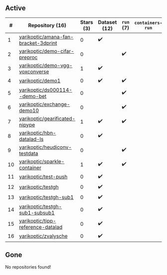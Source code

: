 ## Active
| # | Repository (16) | Stars (3) | Dataset (12) | `run` (7) | `containers-run` |
| --- | --- | --- | --- | --- | --- |
| 1 | [yarikoptic/amana-fan-bracket-3dprint](https://github.com/yarikoptic/amana-fan-bracket-3dprint) | 0 | :heavy_check_mark: |  |  |
| 2 | [yarikoptic/demo-cifar-preproc](https://github.com/yarikoptic/demo-cifar-preproc) | 0 |  | :heavy_check_mark: |  |
| 3 | [yarikoptic/demo-vgg-voxconverse](https://github.com/yarikoptic/demo-vgg-voxconverse) | 1 | :heavy_check_mark: |  |  |
| 4 | [yarikoptic/demo1](https://github.com/yarikoptic/demo1) | 0 | :heavy_check_mark: | :heavy_check_mark: |  |
| 5 | [yarikoptic/ds000114--demo-bet](https://github.com/yarikoptic/ds000114--demo-bet) | 0 |  | :heavy_check_mark: |  |
| 6 | [yarikoptic/exchange-demo10](https://github.com/yarikoptic/exchange-demo10) | 0 |  | :heavy_check_mark: |  |
| 7 | [yarikoptic/gearificated-nipype](https://github.com/yarikoptic/gearificated-nipype) | 1 | :heavy_check_mark: | :heavy_check_mark: |  |
| 8 | [yarikoptic/hbn-datalad-ls](https://github.com/yarikoptic/hbn-datalad-ls) | 0 | :heavy_check_mark: |  |  |
| 9 | [yarikoptic/heudiconv-testdata](https://github.com/yarikoptic/heudiconv-testdata) | 0 |  | :heavy_check_mark: |  |
| 10 | [yarikoptic/sparkle-container](https://github.com/yarikoptic/sparkle-container) | 1 | :heavy_check_mark: | :heavy_check_mark: |  |
| 11 | [yarikoptic/test-push](https://github.com/yarikoptic/test-push) | 0 | :heavy_check_mark: |  |  |
| 12 | [yarikoptic/testgh](https://github.com/yarikoptic/testgh) | 0 | :heavy_check_mark: |  |  |
| 13 | [yarikoptic/testgh-sub1](https://github.com/yarikoptic/testgh-sub1) | 0 | :heavy_check_mark: |  |  |
| 14 | [yarikoptic/testgh-sub1-subsub1](https://github.com/yarikoptic/testgh-sub1-subsub1) | 0 | :heavy_check_mark: |  |  |
| 15 | [yarikoptic/tipp-reference-datalad](https://github.com/yarikoptic/tipp-reference-datalad) | 0 | :heavy_check_mark: |  |  |
| 16 | [yarikoptic/zvalysche](https://github.com/yarikoptic/zvalysche) | 0 | :heavy_check_mark: |  |  |

## Gone
No repositories found!
